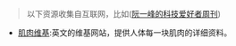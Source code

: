 > 以下资源收集自互联网，比如([阮一峰的科技爱好者周刊](https://www.yuque.com/ruanyf/weekly/issue-145))

- [肌肉维基](https://musclewiki.com/):英文的维基网站，提供人体每一块肌肉的详细资料。